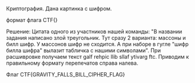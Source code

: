 Криптография. Дана картинка с шифром.

формат флага CTF{}

Решение: Цитата одного из участников нашей команды: "В названии задания написано злой треугольник. Тут сразу 2 варианта: массоны и билл шифр. У массонов шифр не сходится. А при наборе в гугле "шифр билла шифра" вылазит табличка с нашими символами". При расшивровке получаем текст 
galf rehpic llib sllaf ytivarg ftc. Приводим к правильному формату перепечатов справа налева.

Флаг CTF{GRAVITY_FALLS_BILL_CIPHER_FLAG}